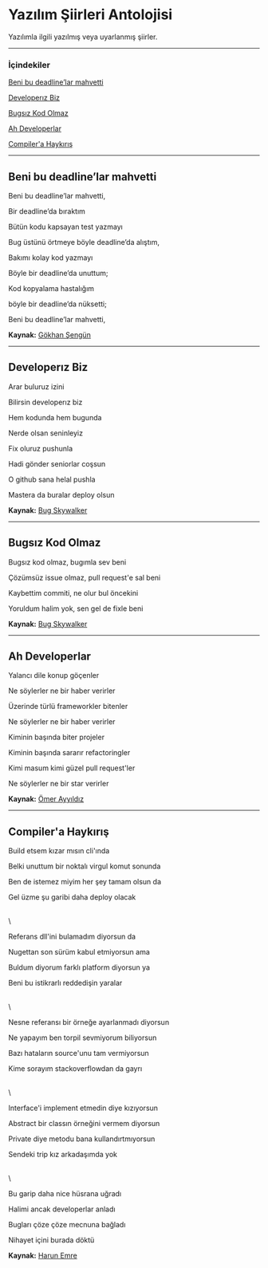 # Yazılım Şiirleri Antolojisi
Yazılımla ilgili yazılmış veya uyarlanmış şiirler.

---

### İçindekiler

[Beni bu deadline’lar mahvetti](#beni-bu-deadlinelar-mahvetti)

[Developerız Biz](#developeriz-biz)

[Bugsız Kod Olmaz](#bugsiz-kod-olmaz)

[Ah Developerlar](#ah-developerlar)

[Compiler'a Haykırış](#compilera-haykırış)

---



## Beni bu deadline’lar mahvetti

Beni bu deadline’lar mahvetti,

Bir deadline’da bıraktım

Bütün kodu kapsayan test yazmayı

Bug üstünü örtmeye böyle deadline’da alıştım,

Bakımı kolay kod yazmayı

Böyle bir deadline’da unuttum;

Kod kopyalama hastalığım

böyle bir deadline’da nüksetti;

Beni bu deadline’lar mahvetti,


**Kaynak:** [Gökhan Şengün](https://twitter.com/gokhansengun/status/990327250254991360?s=20)

---

## Developerız Biz

Arar buluruz izini

Bilirsin developerız biz

Hem kodunda hem bugunda 

Nerde olsan seninleyiz

Fix oluruz pushunla

Hadi gönder seniorlar coşsun

O github sana helal pushla

Mastera da buralar deploy olsun

**Kaynak:** [Bug Skywalker](https://twitter.com/yazilimci_adam/status/1344347226139729923)

---

## Bugsız Kod Olmaz

Bugsız kod olmaz, bugımla sev beni

Çözümsüz issue olmaz, pull request'e sal beni

Kaybettim commiti, ne olur bul öncekini

Yoruldum halim yok, sen gel de fixle beni

**Kaynak:** [Bug Skywalker](https://twitter.com/yazilimci_adam/status/1327925228907991045)

---

## Ah Developerlar

Yalancı dile konup göçenler

Ne söylerler ne bir haber verirler

Üzerinde türlü frameworkler bitenler

Ne söylerler ne bir haber verirler

 
 
 

Kiminin başında biter projeler

Kiminin başında sararır refactoringler

Kimi masum kimi güzel pull request'ler

Ne söylerler ne bir star verirler

**Kaynak:** [Ömer Ayyıldız](https://twitter.com/omerayyildiz101/status/1346133876603826179?s=21)

---

## Compiler'a Haykırış

Build etsem kızar mısın cli'ında

Belki unuttum bir noktalı virgul komut sonunda

Ben de istemez miyim her şey tamam olsun da

Gel üzme şu garibi daha deploy olacak

\
\

Referans dll'ini bulamadım diyorsun da

Nugettan son sürüm kabul etmiyorsun ama

Buldum diyorum farklı platform diyorsun ya

Beni bu istikrarlı reddedişin yaralar


\
\


Nesne referansı bir örneğe ayarlanmadı diyorsun

Ne yapayım ben torpil sevmiyorum biliyorsun

Bazı hataların source'unu tam vermiyorsun

Kime sorayım stackoverflowdan da gayrı


\
\


Interface'i implement etmedin diye kızıyorsun

Abstract bir classın örneğini vermem diyorsun

Private diye metodu bana kullandırtmıyorsun

Sendeki trip kız arkadaşımda yok


\
\


Bu garip daha nice hüsrana uğradı

Halimi ancak developerlar anladı

Bugları çöze çöze mecnuna bağladı

Nihayet içini burada döktü

**Kaynak:** [Harun Emre](https://www.instagram.com/harunemre20/)
